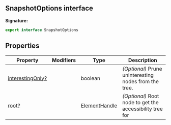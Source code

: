 ## SnapshotOptions interface

**Signature:**

```typescript
export interface SnapshotOptions
```

## Properties

| Property                                                           | Modifiers | Type                                          | Description                                                   |
| ------------------------------------------------------------------ | --------- | --------------------------------------------- | ------------------------------------------------------------- |
| [interestingOnly?](./puppeteer.snapshotoptions.interestingonly.md) |           | boolean                                       | <i>(Optional)</i> Prune uninteresting nodes from the tree.    |
| [root?](./puppeteer.snapshotoptions.root.md)                       |           | [ElementHandle](./puppeteer.elementhandle.md) | <i>(Optional)</i> Root node to get the accessibility tree for |
